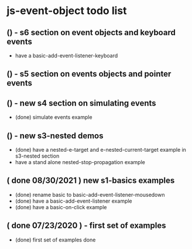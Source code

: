 # js-event-object todo list

## () - s6 section on event objects and keyboard events
* have a basic-add-event-listener-keyboard

## () - s5 section on events objects and pointer events

## () - new s4 section on simulating events
* (done) simulate events example

## () - new s3-nested demos
* (done) have a nested-e-target and e-nested-current-target example in s3-nested section
* have a stand alone nested-stop-propagation example

## ( done 08/30/2021 ) new s1-basics examples
* (done) rename basic to basic-add-event-listener-mousedown
* (done) have a basic-add-event-listener example
* (done) have a basic-on-click example

## ( done 07/23/2020 ) - first set of examples
* (done) first set of examples done